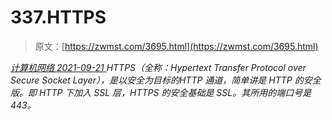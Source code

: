 <!--yml
category: 未分类
date: 0001-01-01 00:00:00
--->

# 337.HTTPS

> 原文：[https://zwmst.com/3695.html](https://zwmst.com/3695.html)

   [ *计算机网络* ](https://zwmst.com/%e8%ae%a1%e7%ae%97%e6%9c%ba%e7%bd%91%e7%bb%9c)*[ <time datetime="2021-09-22T01:05:05+08:00"> 2021-09-21 </time> ](https://zwmst.com/3695.html)  HTTPS（全称：Hypertext Transfer Protocol over Secure Socket Layer），是以安全为目标的HTTP 通道，简单讲是 HTTP 的安全版。即 HTTP 下加入 SSL 层，HTTPS 的安全基础是 SSL。其所用的端口号是 443。*